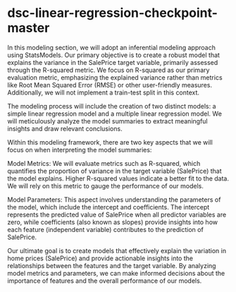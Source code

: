 # dsc-linear-regression-checkpoint-master
In this modeling section, we will adopt an inferential modeling approach using StatsModels. Our primary objective is to create a robust model that explains the variance in the SalePrice target variable, primarily assessed through the R-squared metric. We focus on R-squared as our primary evaluation metric, emphasizing the explained variance rather than metrics like Root Mean Squared Error (RMSE) or other user-friendly measures. Additionally, we will not implement a train-test split in this context.

The modeling process will include the creation of two distinct models: a simple linear regression model and a multiple linear regression model. We will meticulously analyze the model summaries to extract meaningful insights and draw relevant conclusions.

Within this modeling framework, there are two key aspects that we will focus on when interpreting the model summaries:

Model Metrics: We will evaluate metrics such as R-squared, which quantifies the proportion of variance in the target variable (SalePrice) that the model explains. Higher R-squared values indicate a better fit to the data. We will rely on this metric to gauge the performance of our models.

Model Parameters: This aspect involves understanding the parameters of the model, which include the intercept and coefficients. The intercept represents the predicted value of SalePrice when all predictor variables are zero, while coefficients (also known as slopes) provide insights into how each feature (independent variable) contributes to the prediction of SalePrice.

Our ultimate goal is to create models that effectively explain the variation in home prices (SalePrice) and provide actionable insights into the relationships between the features and the target variable. By analyzing model metrics and parameters, we can make informed decisions about the importance of features and the overall performance of our models.
